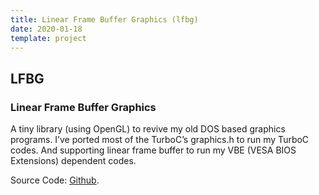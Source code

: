 ```yaml
---
title: Linear Frame Buffer Graphics (lfbg)
date: 2020-01-18
template: project
---
```


## LFBG
### Linear Frame Buffer Graphics

A tiny library (using OpenGL) to revive my old DOS based graphics programs. I’ve ported most of the TurboC’s graphics.h to run my TurboC codes. And supporting linear frame buffer to run my VBE (VESA BIOS Extensions) dependent codes.

Source Code: <a href="https://github.com/rahulsrma26/lfbg" target="_blank">Github</a>.
